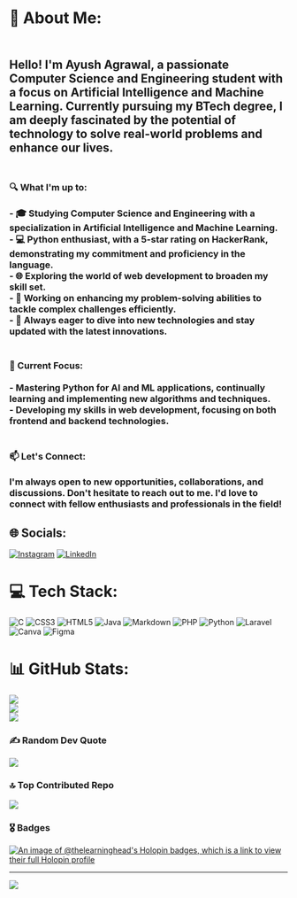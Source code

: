 # 💫 About Me:
## <br>Hello! I'm Ayush Agrawal, a passionate Computer Science and Engineering student with a focus on Artificial Intelligence and Machine Learning. Currently pursuing my BTech degree, I am deeply fascinated by the potential of technology to solve real-world problems and enhance our lives.<br><br>
### 🔍 What I'm up to:<br><br>- 🎓 Studying Computer Science and Engineering with a specialization in Artificial Intelligence and Machine Learning.<br>- 💻 Python enthusiast, with a 5-star rating on HackerRank, demonstrating my commitment and proficiency in the language.<br>- 🌐 Exploring the world of web development to broaden my skill set.<br>- 🧠 Working on enhancing my problem-solving abilities to tackle complex challenges efficiently.<br>- 🚀 Always eager to dive into new technologies and stay updated with the latest innovations.<br><br>
### 🌱 Current Focus:<br><br>- Mastering Python for AI and ML applications, continually learning and implementing new algorithms and techniques.<br>- Developing my skills in web development, focusing on both frontend and backend technologies.<br><br>
### 📫 Let's Connect:<br><br>I'm always open to new opportunities, collaborations, and discussions. Don't hesitate to reach out to me. I'd love to connect with fellow enthusiasts and professionals in the field!<br>


## 🌐 Socials:
[![Instagram](https://img.shields.io/badge/Instagram-%23E4405F.svg?logo=Instagram&logoColor=white)](https://instagram.com/ayushagrawal_76) [![LinkedIn](https://img.shields.io/badge/LinkedIn-%230077B5.svg?logo=linkedin&logoColor=white)](https://www.linkedin.com/in/ayush-agrawal-50b826290/) 

# 💻 Tech Stack:
![C](https://img.shields.io/badge/c-%2300599C.svg?style=for-the-badge&logo=c&logoColor=white) ![CSS3](https://img.shields.io/badge/css3-%231572B6.svg?style=for-the-badge&logo=css3&logoColor=white) ![HTML5](https://img.shields.io/badge/html5-%23E34F26.svg?style=for-the-badge&logo=html5&logoColor=white) ![Java](https://img.shields.io/badge/java-%23ED8B00.svg?style=for-the-badge&logo=openjdk&logoColor=white) ![Markdown](https://img.shields.io/badge/markdown-%23000000.svg?style=for-the-badge&logo=markdown&logoColor=white) ![PHP](https://img.shields.io/badge/php-%23777BB4.svg?style=for-the-badge&logo=php&logoColor=white) ![Python](https://img.shields.io/badge/python-3670A0?style=for-the-badge&logo=python&logoColor=ffdd54) ![Laravel](https://img.shields.io/badge/laravel-%23FF2D20.svg?style=for-the-badge&logo=laravel&logoColor=white) ![Canva](https://img.shields.io/badge/Canva-%2300C4CC.svg?style=for-the-badge&logo=Canva&logoColor=white) ![Figma](https://img.shields.io/badge/figma-%23F24E1E.svg?style=for-the-badge&logo=figma&logoColor=white)
# 📊 GitHub Stats:
![](https://github-readme-stats.vercel.app/api?username=TheLearningHead&theme=radical&hide_border=false&include_all_commits=true&count_private=false)<br/>
![](https://github-readme-streak-stats.herokuapp.com/?user=TheLearningHead&theme=radical&hide_border=false)<br/>
![](https://github-readme-stats.vercel.app/api/top-langs/?username=TheLearningHead&theme=radical&hide_border=false&include_all_commits=true&count_private=false&layout=compact)

### ✍️ Random Dev Quote
![](https://quotes-github-readme.vercel.app/api?type=horizontal&theme=radical)

### 🔝 Top Contributed Repo
![](https://github-contributor-stats.vercel.app/api?username=TheLearningHead&limit=5&theme=gruvbox&combine_all_yearly_contributions=true)

### 🎖️ Badges
[![An image of @thelearninghead's Holopin badges, which is a link to view their full Holopin profile](https://holopin.me/thelearninghead)](https://holopin.io/@thelearninghead)

---
[![](https://visitcount.itsvg.in/api?id=TheLearningHead&icon=1&color=1)](https://visitcount.itsvg.in)

<!-- Proudly created with GPRM ( https://gprm.itsvg.in ) -->
